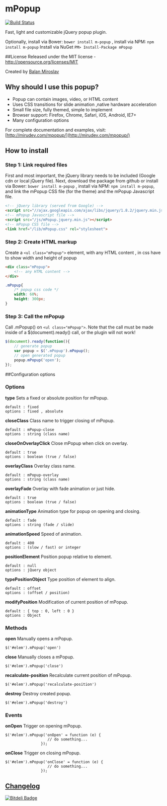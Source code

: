 mPopup
======
[![Build Status](https://travis-ci.org/mIRUmd/mPopup.png)](https://travis-ci.org/mIRUmd/mPopup)

Fast, light and customizable jQuery popup plugin.

Optionally, install via Bower: `bower install m-popup` ,
install via NPM: `npm install m-popup`
Install via NuGet `PM> Install-Package mPopup`


##License
Released under the MIT license - http://opensource.org/licenses/MIT

Created by [Balan Miroslav](http://twitter.com/mIRUmd)

## Why should I use this popup?
* Popup can contain images, video, or HTML content
* Uses CSS transitions for slide animation ,native hardware acceleration
* Small file size, fully themed, simple to implement
* Browser support: Firefox, Chrome, Safari, iOS, Android, IE7+
* Many configuration options

For complete documentation and examples, visit:
[http://mirudev.com/mpopup/](http://mirudev.com/mpopup/)


## How to install

### Step 1: Link required files
First and most important, the jQuery library needs to be included (Google cdn or local jQuery file). Next, download the package from github or install via Bower: `bower install m-popup` , install via NPM: `npm install m-popup`, and link the mPopup CSS file (for the theme) and the mPopup Javascript file.

```html
<!-- jQuery library (served from Google) -->
<script src="//ajax.googleapis.com/ajax/libs/jquery/1.8.2/jquery.min.js"></script>
<!-- mPopup Javascript file -->
<script src="/js/mPopup.jquery.min.js"></script>
<!-- mPopup CSS file -->
<link href="/lib/mPopup.css" rel="stylesheet">
```

### Step 2: Create HTML markup
Create a `<ul class="mPopup">` element, with any HTML content , in css have to show width and height of popup

```html
<div class="mPopup">
    <!-- any HTML content -->
</div>

````

```css
.mPopup{
    /* popup css code */
    width: 60%;
    height: 300px;
}
```

### Step 3: Call the mPopup
Call .mPopup() on `<ul class="mPopup">`. Note that the call must be made inside of a $(document).ready() call, or the plugin will not work!

```javascript
$(document).ready(function(){
    // generate popup
    var popup = $('.mPopup').mPopup();
    // open generated popup
    popup.mPopup('open');
});
```

##Configuration options

### Options

**type**
Sets a fixed or absolute position for mPopup.
```
default : fixed
options : fixed , absolute
```

**closeClass**
Class name to trigger closing of mPopup.
```
default : mPopup-close
options : string (class name)
```

**closeOnOverlayClick**
Close mPopup when click on overlay.
```
default : true
options : boolean (true / false)
```

**overlayClass**
Overlay class name.
```
default : mPopup-overlay
options : string (class name)
```

**overlayFade**
Overlay with fade animation or just hide.
```
default : true
options : boolean (true / false)
```

**animationType**
Animation type for popup on opening and closing.
```
default : fade
options : string (fade / slide) 
```

**animationSpeed**
Speed of animation.
```
default : 400
options : (slow / fast) or integer 
```

**positionElement**
Position popup relative to element.
```
default : null
options : jQuery object
```

**typePositionObject**
Type position of element to align.
```
default : offset
options : (offset / position) 
```

**modifyPosition**
Modification of current position of mPopup.
```
default : { top : 0, left : 0 }
options : Object 
```

### Methods

**open**
Manually opens a mPopup.
```
$('#elem').mPopup('open')
```

**close**
Manually closes a mPopup.
```
$('#elem').mPopup('close')
```

**recalculate-position**
Recalculate current position of mPopup.
```
$('#elem').mPopup('recalculate-position')
```

**destroy**
Destroy created popup.
```
$('#elem').mPopup('destroy')
```

### Events

**onOpen**
Trigger on opening mPopup.
```
$('#elem').mPopup('onOpen' = function (e) {
                   // do something...
                });
```

**onClose**
Trigger on closing mPopup.
```
$('#elem').mPopup('onClose' = function (e) {
                   // do something...
                });
```


## [Changelog](https://github.com/mIRUmd/mPopup/releases)




[![Bitdeli Badge](https://d2weczhvl823v0.cloudfront.net/mIRUmd/mpopup/trend.png)](https://bitdeli.com/free "Bitdeli Badge")

